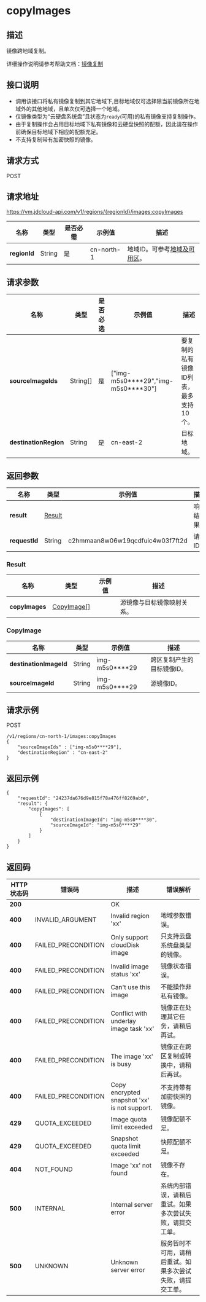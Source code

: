 # copyImages


## 描述

镜像跨地域复制。

详细操作说明请参考帮助文档：[镜像复制](https://docs.jdcloud.com/cn/virtual-machines/copy-image)

## 接口说明
- 调用该接口将私有镜像复制到其它地域下,目标地域仅可选择除当前镜像所在地域外的其他地域，且单次仅可选择一个地域。
- 仅镜像类型为“云硬盘系统盘”且状态为`ready`(可用)的私有镜像支持复制操作。
- 由于复制操作会占用目标地域下私有镜像和云硬盘快照的配额，因此请在操作前确保目标地域下相应的配额充足。
- 不支持复制带有加密快照的镜像。


## 请求方式
POST

## 请求地址
https://vm.jdcloud-api.com/v1/regions/{regionId}/images:copyImages

|名称|类型|是否必需|示例值|描述|
|---|---|---|---|---|
|**regionId**|String|是|cn-north-1|地域ID。可参考[地域及可用区](https://docs.jdcloud.com/cn/virtual-machines/regions-and-availabilityzones)。|

## 请求参数
|名称|类型|是否必选|示例值|描述|
|---|---|---|---|---|
|**sourceImageIds**|String[]|是|\[&quot;img-m5s0\*\*\*\*29&quot;,&quot;img-m5s0\*\*\*\*30&quot;]|要复制的私有镜像ID列表，最多支持10个。|
|**destinationRegion**|String|是|cn-east-2|目标地域。|


## 返回参数
|名称|类型|示例值|描述|
|---|---|---|---|
|**result**|[Result](copyImages#user-content-result)| |响应结果。|
|**requestId**|String|c2hmmaan8w06w19qcdfuic4w03f7ft2d|请求ID。|

### <div id="user-content-result">Result</div>
|名称|类型|示例值|描述|
|---|---|---|---|
|**copyImages**|[CopyImage[]](copyImages#user-content-copyimage)| |源镜像与目标镜像映射关系。|

### <div id="user-content-copyimage">CopyImage</div>
|名称|类型|示例值|描述|
|---|---|---|---|
|**destinationImageId**|String|img-m5s0****29|跨区复制产生的目标镜像ID。|
|**sourceImageId**|String|img-m5s0****29|源镜像ID。|


## 请求示例
POST

```
/v1/regions/cn-north-1/images:copyImages
{
    "sourceImageIds" : ["img-m5s0****29"],
    "destinationRegion" : "cn-east-2"
}
```



## 返回示例
```
{
    "requestId": "24237da676d9e815f78a476ff8269ab0", 
    "result": {
        "copyImages": [
            {
                "destinationImageId": "img-m5s0****30", 
                "sourceImageId": "img-m5s0****29"
            }
        ]
    }
}
```

## 返回码
|HTTP状态码|错误码|描述|错误解析|
|---|---|---|---|
|**200**||OK||
|**400**|INVALID_ARGUMENT|Invalid region 'xx'|地域参数错误。|
|**400**|FAILED_PRECONDITION|Only support cloudDisk image|只支持云盘系统盘类型的镜像。|
|**400**|FAILED_PRECONDITION|Invalid image status 'xx'|镜像状态错误。|
|**400**|FAILED_PRECONDITION|Can't use this image|不能操作非私有镜像。|
|**400**|FAILED_PRECONDITION|Conflict with underlay image task 'xx'|镜像正在处理其它任务，请稍后再试。|
|**400**|FAILED_PRECONDITION|The image 'xx' is busy|镜像正在跨区复制或转换中，请稍后再试。|
|**400**|FAILED_PRECONDITION|Copy encrypted snapshot 'xx' is not support.|不支持带有加密快照的镜像。|
|**429**|QUOTA_EXCEEDED|Image quota limit exceeded|镜像配额不足。|
|**429**|QUOTA_EXCEEDED|Snapshot quota limit exceeded|快照配额不足。|
|**404**|NOT_FOUND|Image 'xx' not found|镜像不存在。|
|**500**|INTERNAL|Internal server error|系统内部错误，请稍后重试。如果多次尝试失败，请提交工单。|
|**500**|UNKNOWN|Unknown server error|服务暂时不可用，请稍后重试。如果多次尝试失败，请提交工单。|
